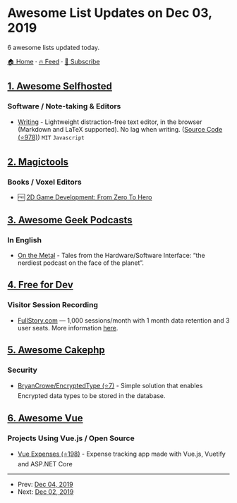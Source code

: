 # Awesome List Updates on Dec 03, 2019

6 awesome lists updated today.

[🏠 Home](/README.md) · [🔥 Feed](https://test.trackawesomelist.com/feed.xml) · [📮 Subscribe](https://trackawesomelist.us17.list-manage.com/subscribe?u=d2f0117aa829c83a63ec63c2f&id=36a103854c)



## [1. Awesome Selfhosted](/content/awesome-selfhosted/awesome-selfhosted/README.md)

### Software / Note-taking & Editors

*   [Writing](https://josephernest.github.io/writing/) - Lightweight distraction-free text editor, in the browser (Markdown and LaTeX supported). No lag when writing. ([Source Code (⭐978)](https://github.com/josephernest/writing)) `MIT` `Javascript`

## [2. Magictools](/content/ellisonleao/magictools/README.md)

### Books / Voxel Editors

*   :free: [2D Game Development: From Zero To Hero](https://gitlab.com/Penaz/2dgd_f0th)

## [3. Awesome Geek Podcasts](/content/ayr-ton/awesome-geek-podcasts/README.md)

### In English

*   [On the Metal](https://oxide.computer/blog/categories/on-the-metal/) - Tales from the Hardware/Software Interface: “the nerdiest podcast on the face of the planet”.

## [4. Free for Dev](/content/ripienaar/free-for-dev/README.md)

### Visitor Session Recording

*   [FullStory.com](https://www.fullstory.com) — 1,000 sessions/month with 1 month data retention and 3 user seats. More information [here](https://help.fullstory.com/hc/en-us/articles/360020623354-FullStory-Free-Edition).

## [5. Awesome Cakephp](/content/FriendsOfCake/awesome-cakephp/README.md)

### Security

*   [BryanCrowe/EncryptedType (⭐7)](https://github.com/bcrowe/cakephp-encrypted-type) - Simple solution that enables Encrypted data types to be stored in the database.

## [6. Awesome Vue](/content/vuejs/awesome-vue/README.md)

### Projects Using Vue.js / Open Source

*   [Vue Expenses (⭐198)](https://github.com/simplyvinay/vue-expenses) - Expense tracking app made with Vue.js, Vuetify and ASP.NET Core

---

- Prev: [Dec 04, 2019](/content/2019/12/04/README.md)
- Next: [Dec 02, 2019](/content/2019/12/02/README.md)